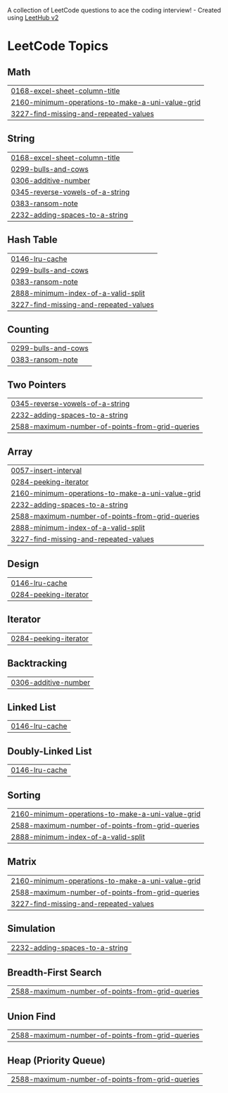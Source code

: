 A collection of LeetCode questions to ace the coding interview! - Created using [LeetHub v2](https://github.com/arunbhardwaj/LeetHub-2.0)
<!---LeetCode Topics Start-->
# LeetCode Topics
## Math
|  |
| ------- |
| [0168-excel-sheet-column-title](https://github.com/nathyBekele/Squid-Game/tree/master/0168-excel-sheet-column-title) |
| [2160-minimum-operations-to-make-a-uni-value-grid](https://github.com/nathyBekele/Squid-Game/tree/master/2160-minimum-operations-to-make-a-uni-value-grid) |
| [3227-find-missing-and-repeated-values](https://github.com/nathyBekele/Squid-Game/tree/master/3227-find-missing-and-repeated-values) |
## String
|  |
| ------- |
| [0168-excel-sheet-column-title](https://github.com/nathyBekele/Squid-Game/tree/master/0168-excel-sheet-column-title) |
| [0299-bulls-and-cows](https://github.com/nathyBekele/Squid-Game/tree/master/0299-bulls-and-cows) |
| [0306-additive-number](https://github.com/nathyBekele/Squid-Game/tree/master/0306-additive-number) |
| [0345-reverse-vowels-of-a-string](https://github.com/nathyBekele/Squid-Game/tree/master/0345-reverse-vowels-of-a-string) |
| [0383-ransom-note](https://github.com/nathyBekele/Squid-Game/tree/master/0383-ransom-note) |
| [2232-adding-spaces-to-a-string](https://github.com/nathyBekele/Squid-Game/tree/master/2232-adding-spaces-to-a-string) |
## Hash Table
|  |
| ------- |
| [0146-lru-cache](https://github.com/nathyBekele/Squid-Game/tree/master/0146-lru-cache) |
| [0299-bulls-and-cows](https://github.com/nathyBekele/Squid-Game/tree/master/0299-bulls-and-cows) |
| [0383-ransom-note](https://github.com/nathyBekele/Squid-Game/tree/master/0383-ransom-note) |
| [2888-minimum-index-of-a-valid-split](https://github.com/nathyBekele/Squid-Game/tree/master/2888-minimum-index-of-a-valid-split) |
| [3227-find-missing-and-repeated-values](https://github.com/nathyBekele/Squid-Game/tree/master/3227-find-missing-and-repeated-values) |
## Counting
|  |
| ------- |
| [0299-bulls-and-cows](https://github.com/nathyBekele/Squid-Game/tree/master/0299-bulls-and-cows) |
| [0383-ransom-note](https://github.com/nathyBekele/Squid-Game/tree/master/0383-ransom-note) |
## Two Pointers
|  |
| ------- |
| [0345-reverse-vowels-of-a-string](https://github.com/nathyBekele/Squid-Game/tree/master/0345-reverse-vowels-of-a-string) |
| [2232-adding-spaces-to-a-string](https://github.com/nathyBekele/Squid-Game/tree/master/2232-adding-spaces-to-a-string) |
| [2588-maximum-number-of-points-from-grid-queries](https://github.com/nathyBekele/Squid-Game/tree/master/2588-maximum-number-of-points-from-grid-queries) |
## Array
|  |
| ------- |
| [0057-insert-interval](https://github.com/nathyBekele/Squid-Game/tree/master/0057-insert-interval) |
| [0284-peeking-iterator](https://github.com/nathyBekele/Squid-Game/tree/master/0284-peeking-iterator) |
| [2160-minimum-operations-to-make-a-uni-value-grid](https://github.com/nathyBekele/Squid-Game/tree/master/2160-minimum-operations-to-make-a-uni-value-grid) |
| [2232-adding-spaces-to-a-string](https://github.com/nathyBekele/Squid-Game/tree/master/2232-adding-spaces-to-a-string) |
| [2588-maximum-number-of-points-from-grid-queries](https://github.com/nathyBekele/Squid-Game/tree/master/2588-maximum-number-of-points-from-grid-queries) |
| [2888-minimum-index-of-a-valid-split](https://github.com/nathyBekele/Squid-Game/tree/master/2888-minimum-index-of-a-valid-split) |
| [3227-find-missing-and-repeated-values](https://github.com/nathyBekele/Squid-Game/tree/master/3227-find-missing-and-repeated-values) |
## Design
|  |
| ------- |
| [0146-lru-cache](https://github.com/nathyBekele/Squid-Game/tree/master/0146-lru-cache) |
| [0284-peeking-iterator](https://github.com/nathyBekele/Squid-Game/tree/master/0284-peeking-iterator) |
## Iterator
|  |
| ------- |
| [0284-peeking-iterator](https://github.com/nathyBekele/Squid-Game/tree/master/0284-peeking-iterator) |
## Backtracking
|  |
| ------- |
| [0306-additive-number](https://github.com/nathyBekele/Squid-Game/tree/master/0306-additive-number) |
## Linked List
|  |
| ------- |
| [0146-lru-cache](https://github.com/nathyBekele/Squid-Game/tree/master/0146-lru-cache) |
## Doubly-Linked List
|  |
| ------- |
| [0146-lru-cache](https://github.com/nathyBekele/Squid-Game/tree/master/0146-lru-cache) |
## Sorting
|  |
| ------- |
| [2160-minimum-operations-to-make-a-uni-value-grid](https://github.com/nathyBekele/Squid-Game/tree/master/2160-minimum-operations-to-make-a-uni-value-grid) |
| [2588-maximum-number-of-points-from-grid-queries](https://github.com/nathyBekele/Squid-Game/tree/master/2588-maximum-number-of-points-from-grid-queries) |
| [2888-minimum-index-of-a-valid-split](https://github.com/nathyBekele/Squid-Game/tree/master/2888-minimum-index-of-a-valid-split) |
## Matrix
|  |
| ------- |
| [2160-minimum-operations-to-make-a-uni-value-grid](https://github.com/nathyBekele/Squid-Game/tree/master/2160-minimum-operations-to-make-a-uni-value-grid) |
| [2588-maximum-number-of-points-from-grid-queries](https://github.com/nathyBekele/Squid-Game/tree/master/2588-maximum-number-of-points-from-grid-queries) |
| [3227-find-missing-and-repeated-values](https://github.com/nathyBekele/Squid-Game/tree/master/3227-find-missing-and-repeated-values) |
## Simulation
|  |
| ------- |
| [2232-adding-spaces-to-a-string](https://github.com/nathyBekele/Squid-Game/tree/master/2232-adding-spaces-to-a-string) |
## Breadth-First Search
|  |
| ------- |
| [2588-maximum-number-of-points-from-grid-queries](https://github.com/nathyBekele/Squid-Game/tree/master/2588-maximum-number-of-points-from-grid-queries) |
## Union Find
|  |
| ------- |
| [2588-maximum-number-of-points-from-grid-queries](https://github.com/nathyBekele/Squid-Game/tree/master/2588-maximum-number-of-points-from-grid-queries) |
## Heap (Priority Queue)
|  |
| ------- |
| [2588-maximum-number-of-points-from-grid-queries](https://github.com/nathyBekele/Squid-Game/tree/master/2588-maximum-number-of-points-from-grid-queries) |
<!---LeetCode Topics End-->